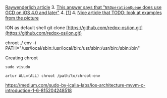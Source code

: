 [Raywenderlich article](https://www.raywenderlich.com/60749/grand-central-dispatch-in-depth-part-1)
3. [This answer says that "`NSOperationQueue` does use GCD on iOS 4.0 and later"](http://stackoverflow.com/questions/7078658/operation-queue-vs-dispatch-queue-for-ios-application)
4. [[1]](https://www.raywenderlich.com/76341/use-nsoperation-nsoperationqueue-swift)
4. [Nice article that TODO: look at examples from the picture](http://www.appcoda.com/ios-concurrency/)




ION as default shell git clone [https://github.com/redox-os/ion.git](https://github.com/redox-os/ion.git)

chroot ./ env -i PATH="/usr/local/sbin:/usr/local/bin:/usr/sbin:/usr/bin:/sbin:/bin"

Creating chroot

```shell
sudo visudo
```

```
artur ALL=(ALL) chroot /path/to/chroot-env
```



https://medium.com/sudo-by-icalia-labs/ios-architecture-mvvm-c-introduction-1-6-815204248518